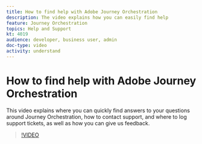 ```yaml
---
title: How to find help with Adobe Journey Orchestration
description: The video explains how you can easily find help
feature: Journey Orchestration
topics: Help and Support
kt: 4019
audience: developer, business user, admin
doc-type: video
activity: understand
---
```


# How to find help with Adobe Journey Orchestration

This video explains where you can quickly find answers to your questions around Journey Orchestration, how to contact support, and where to log support tickets, as well as how you can give us feedback.

>[!VIDEO](https://video.tv.adobe.com/v/32010?quality=12)
